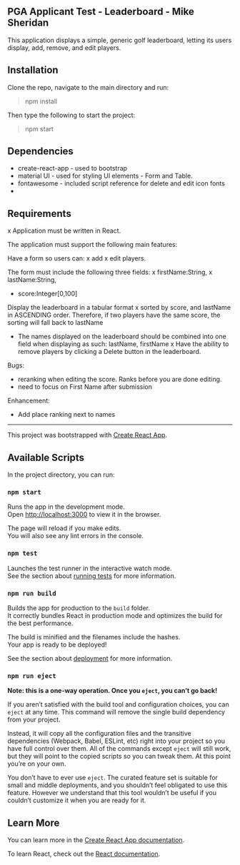 ## PGA Applicant Test - Leaderboard - Mike Sheridan

This application displays a simple, generic golf leaderboard, letting its users display, add, remove, and edit players.

## Installation

Clone the repo, navigate to the main directory and run:

> npm install

Then type the following to start the project:

> npm start

## Dependencies

* create-react-app - used to bootstrap
* material UI - used for styling UI elements - Form and Table.
* fontawesome - included script reference for delete and edit icon fonts
* 

## Requirements

x Application must be written in React.

The application must support the following main features:

Have a form so users can:
x add
x edit players. 

The form must include the following three fields: 
x firstName:String, 
x lastName:String, 
- score:Integer[0,100]

Display the leaderboard in a tabular format 
x sorted by score, and lastName in ASCENDING order. Therefore, if two players have the same score, the sorting will fall back to lastName
- The names displayed on the leaderboard should be combined into one field when displaying as such: lastName, firstName
x Have the ability to remove players by clicking a Delete button in the leaderboard.

Bugs:
- reranking when editing the score.  Ranks before you are done editing.
- need to focus on First Name after submission

Enhancement:
- Add place ranking next to names

---

This project was bootstrapped with [Create React App](https://github.com/facebook/create-react-app).

## Available Scripts

In the project directory, you can run:

### `npm start`

Runs the app in the development mode.<br>
Open [http://localhost:3000](http://localhost:3000) to view it in the browser.

The page will reload if you make edits.<br>
You will also see any lint errors in the console.

### `npm test`

Launches the test runner in the interactive watch mode.<br>
See the section about [running tests](https://facebook.github.io/create-react-app/docs/running-tests) for more information.

### `npm run build`

Builds the app for production to the `build` folder.<br>
It correctly bundles React in production mode and optimizes the build for the best performance.

The build is minified and the filenames include the hashes.<br>
Your app is ready to be deployed!

See the section about [deployment](https://facebook.github.io/create-react-app/docs/deployment) for more information.

### `npm run eject`

**Note: this is a one-way operation. Once you `eject`, you can’t go back!**

If you aren’t satisfied with the build tool and configuration choices, you can `eject` at any time. This command will remove the single build dependency from your project.

Instead, it will copy all the configuration files and the transitive dependencies (Webpack, Babel, ESLint, etc) right into your project so you have full control over them. All of the commands except `eject` will still work, but they will point to the copied scripts so you can tweak them. At this point you’re on your own.

You don’t have to ever use `eject`. The curated feature set is suitable for small and middle deployments, and you shouldn’t feel obligated to use this feature. However we understand that this tool wouldn’t be useful if you couldn’t customize it when you are ready for it.

## Learn More

You can learn more in the [Create React App documentation](https://facebook.github.io/create-react-app/docs/getting-started).

To learn React, check out the [React documentation](https://reactjs.org/).
